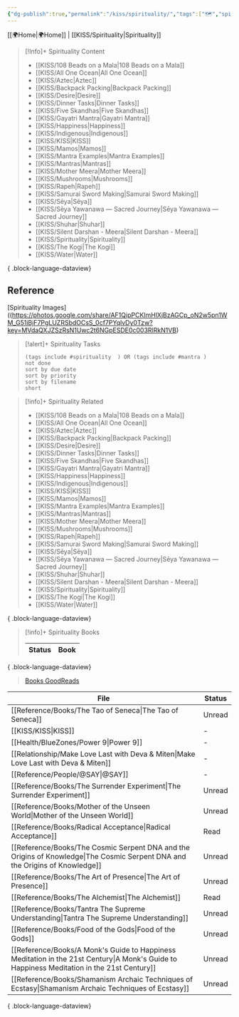 ```yaml
---
{"dg-publish":true,"permalink":"/kiss/spirituality/","tags":["🗺️","spiritual"],"noteIcon":""}
---
```



[[🌍Home\|🌍Home]] | [[KISS/Spirituality\|Spirituality]]

> [!Info]+ Spirituality Content
>
>  - [[KISS/108 Beads on a Mala\|108 Beads on a Mala]]
> - [[KISS/All One Ocean\|All One Ocean]]
> - [[KISS/Aztec\|Aztec]]
> - [[KISS/Backpack Packing\|Backpack Packing]]
> - [[KISS/Desire\|Desire]]
> - [[KISS/Dinner Tasks\|Dinner Tasks]]
> - [[KISS/Five Skandhas\|Five Skandhas]]
> - [[KISS/Gayatri Mantra\|Gayatri Mantra]]
> - [[KISS/Happiness\|Happiness]]
> - [[KISS/Indigenous\|Indigenous]]
> - [[KISS/KISS\|KISS]]
> - [[KISS/Mamos\|Mamos]]
> - [[KISS/Mantra Examples\|Mantra Examples]]
> - [[KISS/Mantras\|Mantras]]
> - [[KISS/Mother Meera\|Mother Meera]]
> - [[KISS/Mushrooms\|Mushrooms]]
> - [[KISS/Rapeh\|Rapeh]]
> - [[KISS/Samurai Sword  Making\|Samurai Sword  Making]]
> - [[KISS/Sēya\|Sēya]]
> - [[KISS/Sēya Yawanawa — Sacred Journey\|Sēya Yawanawa — Sacred Journey]]
> - [[KISS/Shuhar\|Shuhar]]
> - [[KISS/Silent Darshan - Meera\|Silent Darshan - Meera]]
> - [[KISS/Spirituality\|Spirituality]]
> - [[KISS/The Kogi\|The Kogi]]
> - [[KISS/Water\|Water]]
> 
{ .block-language-dataview}

## Reference
[Spirituality Images]((<https://photos.google.com/share/AF1QipPCKImHlXjBzAGCp_oN2w5pn1WM_G51iBjF7PgLUZRSbdOCsS_0cf7PYqlvDy0Tzw?key=MVdaQXJZSzRsN1Uwc2t6NGpESDE0c003RlRkN1VB>)

> [!alert]+ Spirituality Tasks
>
> ```tasks
> (tags include #spirituality  ) OR (tags include #mantra )
> not done
> sort by due date
> sort by priority
> sort by filename
> short
> ```

> [!info]+ Spirituality Related
>
>  - [[KISS/108 Beads on a Mala\|108 Beads on a Mala]]
> - [[KISS/All One Ocean\|All One Ocean]]
> - [[KISS/Aztec\|Aztec]]
> - [[KISS/Backpack Packing\|Backpack Packing]]
> - [[KISS/Desire\|Desire]]
> - [[KISS/Dinner Tasks\|Dinner Tasks]]
> - [[KISS/Five Skandhas\|Five Skandhas]]
> - [[KISS/Gayatri Mantra\|Gayatri Mantra]]
> - [[KISS/Happiness\|Happiness]]
> - [[KISS/Indigenous\|Indigenous]]
> - [[KISS/KISS\|KISS]]
> - [[KISS/Mamos\|Mamos]]
> - [[KISS/Mantra Examples\|Mantra Examples]]
> - [[KISS/Mantras\|Mantras]]
> - [[KISS/Mother Meera\|Mother Meera]]
> - [[KISS/Mushrooms\|Mushrooms]]
> - [[KISS/Rapeh\|Rapeh]]
> - [[KISS/Samurai Sword  Making\|Samurai Sword  Making]]
> - [[KISS/Sēya\|Sēya]]
> - [[KISS/Sēya Yawanawa — Sacred Journey\|Sēya Yawanawa — Sacred Journey]]
> - [[KISS/Shuhar\|Shuhar]]
> - [[KISS/Silent Darshan - Meera\|Silent Darshan - Meera]]
> - [[KISS/Spirituality\|Spirituality]]
> - [[KISS/The Kogi\|The Kogi]]
> - [[KISS/Water\|Water]]
> 
{ .block-language-dataview}

> [!info]+ Spirituality Books
>
>  | Status | Book |
> | ------ | ---- |
> 
{ .block-language-dataview}
> [Books GoodReads](https://www.goodreads.com/review/list/55896-mark?shelf={title}&sort=rating)

| File                                                                                                                                          | Status |
| --------------------------------------------------------------------------------------------------------------------------------------------- | ------ |
| [[Reference/Books/The Tao of Seneca\|The Tao of Seneca]]                                                                                   | Unread |
| [[KISS/KISS\|KISS]]                                                                                                                        | \-     |
| [[Health/BlueZones/Power 9\|Power 9]]                                                                                                      | \-     |
| [[Relationship/Make Love Last with Deva & Miten\|Make Love Last with Deva & Miten]]                                                        | \-     |
| [[Reference/People/@SAY\|@SAY]]                                                                                                            | \-     |
| [[Reference/Books/The Surrender Experiment\|The Surrender Experiment]]                                                                     | Unread |
| [[Reference/Books/Mother of the Unseen World\|Mother of the Unseen World]]                                                                 | Unread |
| [[Reference/Books/Radical Acceptance\|Radical Acceptance]]                                                                                 | Read   |
| [[Reference/Books/The Cosmic Serpent DNA and the Origins of Knowledge\|The Cosmic Serpent DNA and the Origins of Knowledge]]               | Unread |
| [[Reference/Books/The Art of Presence\|The Art of Presence]]                                                                               | Unread |
| [[Reference/Books/The Alchemist\|The Alchemist]]                                                                                           | Read   |
| [[Reference/Books/Tantra The Supreme Understanding\|Tantra The Supreme Understanding]]                                                     | Unread |
| [[Reference/Books/Food of the Gods\|Food of the Gods]]                                                                                     | Unread |
| [[Reference/Books/A Monk's Guide to Happiness Meditation in the 21st Century\|A Monk's Guide to Happiness Meditation in the 21st Century]] | Unread |
| [[Reference/Books/Shamanism Archaic Techniques of Ecstasy\|Shamanism Archaic Techniques of Ecstasy]]                                       | Unread |

{ .block-language-dataview}